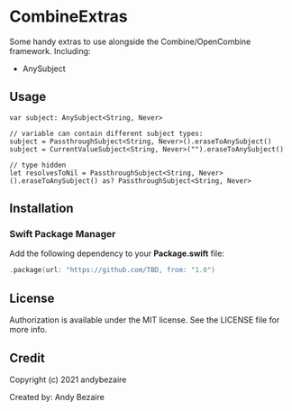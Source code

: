 # CombineExtras

Some handy extras to use alongside the Combine/OpenCombine framework.
Including:
- AnySubject

## Usage

    var subject: AnySubject<String, Never>
    
    // variable can contain different subject types:
    subject = PassthroughSubject<String, Never>().eraseToAnySubject()
    subject = CurrentValueSubject<String, Never>("").eraseToAnySubject()
    
    // type hidden
    let resolvesToNil = PassthroughSubject<String, Never>().eraseToAnySubject() as? PassthroughSubject<String, Never>

## Installation

### Swift Package Manager

Add the following dependency to your **Package.swift** file:

```swift
.package(url: "https://github.com/TBD, from: "1.0")
```
## License

Authorization is available under the MIT license. See the LICENSE file for more info.


## Credit

Copyright (c) 2021 andybezaire

Created by: Andy Bezaire
